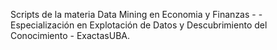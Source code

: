 Scripts de la materia Data Mining en Economia y Finanzas - - Especialización en Explotación de Datos y Descubrimiento del Conocimiento - ExactasUBA.
